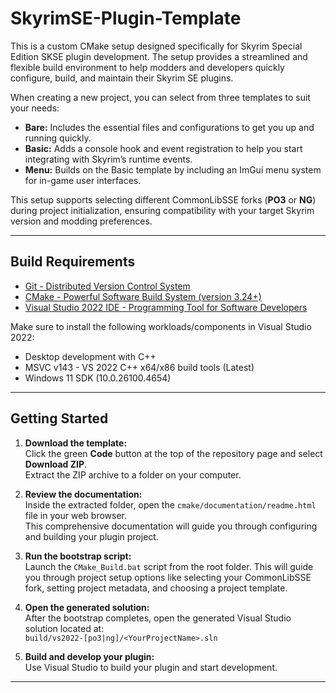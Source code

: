 # SkyrimSE-Plugin-Template

This is a custom CMake setup designed specifically for Skyrim Special Edition SKSE plugin development. The setup provides a streamlined and flexible build environment to help modders and developers quickly configure, build, and maintain their Skyrim SE plugins.

When creating a new project, you can select from three templates to suit your needs:

- **Bare:** Includes the essential files and configurations to get you up and running quickly.
- **Basic:** Adds a console hook and event registration to help you start integrating with Skyrim’s runtime events.
- **Menu:** Builds on the Basic template by including an ImGui menu system for in-game user interfaces.

This setup supports selecting different CommonLibSSE forks (**PO3** or **NG**) during project initialization, ensuring compatibility with your target Skyrim version and modding preferences.

---

## Build Requirements
- [Git - Distributed Version Control System](https://git-scm.com/downloads/win)
- [CMake - Powerful Software Build System (version 3.24+)](https://cmake.org/download/)
- [Visual Studio 2022 IDE - Programming Tool for Software Developers](https://visualstudio.microsoft.com/vs/)

Make sure to install the following workloads/components in Visual Studio 2022:
- Desktop development with C++
- MSVC v143 - VS 2022 C++ x64/x86 build tools (Latest)
- Windows 11 SDK (10.0.26100.4654)

---

## Getting Started

1. **Download the template:**  
   Click the green **Code** button at the top of the repository page and select **Download ZIP**.  
   Extract the ZIP archive to a folder on your computer.

2. **Review the documentation:**  
   Inside the extracted folder, open the `cmake/documentation/readme.html` file in your web browser.  
   This comprehensive documentation will guide you through configuring and building your plugin project.

3. **Run the bootstrap script:**  
   Launch the `CMake_Build.bat` script from the root folder. This will guide you through project setup options like selecting your CommonLibSSE fork, setting project metadata, and choosing a project template.

4. **Open the generated solution:**  
   After the bootstrap completes, open the generated Visual Studio solution located at:  
   `build/vs2022-[po3|ng]/<YourProjectName>.sln`

5. **Build and develop your plugin:**  
   Use Visual Studio to build your plugin and start development.

---